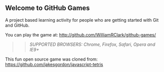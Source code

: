 ## Welcome to GitHub Games

A project based learning activity for people who are getting started with Git and GitHub.

You can play the game at: http://github.com/WilliamRClark/github-games/

>> _*SUPPORTED BROWSERS*: Chrome, Firefox, Safari, Opera and IE9+_

This fun open source game was cloned from: https://github.com/jakesgordon/javascript-tetris
